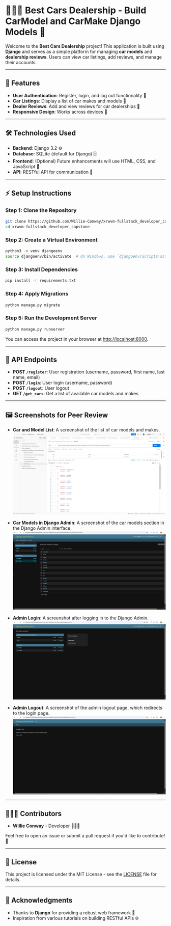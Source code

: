 
# 👨🏿‍💻 **Best Cars Dealership - Build CarModel and CarMake Django Models** 🚙

Welcome to the **Best Cars Dealership** project! This application is built using **Django** and serves as a simple platform for managing **car models** and **dealership reviews**. Users can view car listings, add reviews, and manage their accounts.

---

## 🔧 **Features**

- **User Authentication**: Register, login, and log out functionality 🔑
- **Car Listings**: Display a list of car makes and models 🚗
- **Dealer Reviews**: Add and view reviews for car dealerships 📝
- **Responsive Design**: Works across devices 📱

---

## 🛠️ **Technologies Used**

- **Backend**: Django 3.2 ⚙️
- **Database**: SQLite (default for Django) 🗄️
- **Frontend**: (Optional) Future enhancements will use HTML, CSS, and JavaScript 🎨
- **API**: RESTful API for communication 📡

---

## ⚡ **Setup Instructions**

### Step 1: Clone the Repository

```bash
git clone https://github.com/Willie-Conway/xrwvm-fullstack_developer_capstone.git
cd xrwvm-fullstack_developer_capstone
```

### Step 2: Create a Virtual Environment

```bash
python3 -m venv djangoenv
source djangoenv/bin/activate  # On Windows, use `djangoenv\Scripts\activate`
```

### Step 3: Install Dependencies

```bash
pip install -r requirements.txt
```

### Step 4: Apply Migrations

```bash
python manage.py migrate
```

### Step 5: Run the Development Server

```bash
python manage.py runserver
```

You can access the project in your browser at [http://localhost:8000](http://localhost:8000).

---

## 🚀 **API Endpoints**

- **POST `/register`**: User registration (username, password, first name, last name, email)
- **POST `/login`**: User login (username, password)
- **POST `/logout`**: User logout
- **GET `/get_cars`**: Get a list of available car models and makes

---

## 🖼️ **Screenshots for Peer Review**

- **Car and Model List**: A screenshot of the list of car models and makes.
  ![Car and Model List](https://github.com/Willie-Conway/xrwvm-fullstack_developer_capstone/blob/d5da88f699cede94099ca5dbbe2a8b74f556b091/Screenshots/cars.png)

- **Car Models in Django Admin**: A screenshot of the car models section in the Django Admin interface.
 ![Car Models in Django Admin](https://github.com/Willie-Conway/xrwvm-fullstack_developer_capstone/blob/d5da88f699cede94099ca5dbbe2a8b74f556b091/Screenshots/car%20models.png)

- **Admin Login**: A screenshot after logging in to the Django Admin.
  ![Admin Login](https://github.com/Willie-Conway/xrwvm-fullstack_developer_capstone/blob/d5da88f699cede94099ca5dbbe2a8b74f556b091/Screenshots/admin_login.png)

- **Admin Logout**: A screenshot of the admin logout page, which redirects to the login page.
  ![Admin Logout](https://github.com/Willie-Conway/xrwvm-fullstack_developer_capstone/blob/d5da88f699cede94099ca5dbbe2a8b74f556b091/Screenshots/admin_logout.png)

---

## 👨🏿‍💻 **Contributors**

- **Willie Conway** - Developer 👨🏿‍💻

Feel free to open an issue or submit a pull request if you'd like to contribute! 🤝

---

## 📜 **License**

This project is licensed under the MIT License - see the [LICENSE](LICENSE) file for details.

---

## 📢 **Acknowledgments**

- Thanks to **Django** for providing a robust web framework 🖤
- Inspiration from various tutorials on building RESTful APIs 🌐


